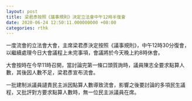 ```yaml
---
layout: post
title: 梁君彥按照《議事規則》決定立法會中午12時半復會
date: 2020-06-24 12:50:11.000000000 +08:00
categories: rthk
---
```


一度流會的立法會大會，主席梁君彥決定按照《議事規則》，中午12時30分復會，以繼續處理今日大會議程上未完事項，會議將於今天晚上約8時休會。

大會按時在今早11時召開，當討論完第一條口頭質詢時，議員陳志全要求點算人數，其後因人數不足，梁君彥宣布流會。

一批建制派議員讉責民主派因點算人數導致流會，影響之後要討論的多項民生議程，又批評對方要求點算人數時，無一位民主派議員在席。
